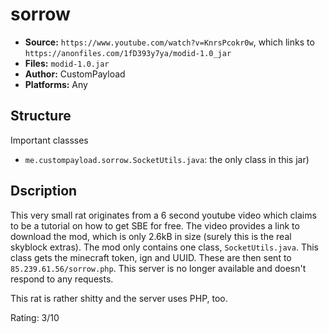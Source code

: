 # sorrow
* **Source:** `https://www.youtube.com/watch?v=KnrsPcokr0w`, which links to `https://anonfiles.com/1fD393y7ya/modid-1.0_jar`
* **Files:** `modid-1.0.jar`
* **Author:** CustomPayload
* **Platforms:** Any

## Structure
Important classses
* `me.custompayload.sorrow.SocketUtils.java`: the only class in this jar)

## Dscription
This very small rat originates from a 6 second youtube video which claims to be a tutorial on how to get SBE for free. The video provides a link to download the mod, which is only 2.6kB in size (surely this is the real skyblock extras).
The mod only contains one class, `SocketUtils.java`. This class gets the minecraft token, ign and UUID. These are then sent to `85.239.61.56/sorrow.php`.
This server is no longer available and doesn't respond to any requests.

This rat is rather shitty and the server uses PHP, too.

Rating: 3/10